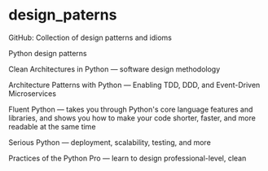 # design_paterns

GitHub: Collection of design patterns and idioms

Python design patterns

Clean Architectures in Python — software design methodology

Architecture Patterns with Python — Enabling TDD, DDD, and Event-Driven Microservices


Fluent Python — takes you through Python's core language features and libraries, and shows you how to make your code shorter, faster, and more readable at the same time

Serious Python — deployment, scalability, testing, and more

Practices of the Python Pro — learn to design professional-level, clean
